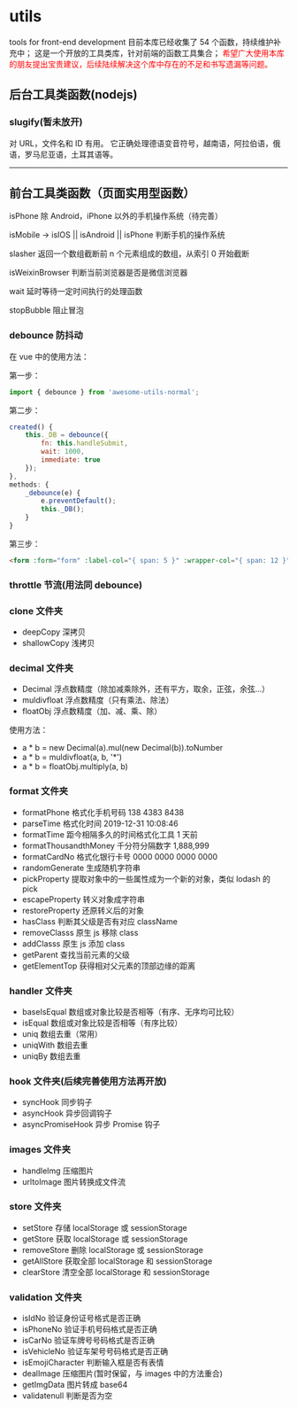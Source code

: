 # utils

tools for front-end development
目前本库已经收集了 54 个函数，持续维护补充中；
这是一个开放的工具类库，针对前端的函数工具集合；
<font color=#FF0000>希望广大使用本库的朋友提出宝贵建议，后续陆续解决这个库中存在的不足和书写遗漏等问题。</font>

## 后台工具类函数(nodejs)

### slugify(暂未放开)

对 URL，文件名和 ID 有用。 它正确处理德语变音符号，越南语，阿拉伯语，俄语，罗马尼亚语，土耳其语等。

---

## 前台工具类函数（页面实用型函数）

isPhone 除 Android，iPhone 以外的手机操作系统（待完善）

isMobile -> isIOS || isAndroid || isPhone 判断手机的操作系统

slasher 返回一个数组截断前 n 个元素组成的数组，从索引 0 开始截断

isWeixinBrowser 判断当前浏览器是否是微信浏览器

wait 延时等待一定时间执行的处理函数

stopBubble 阻止冒泡

### debounce 防抖动

在 vue 中的使用方法：

第一步：

```js
import { debounce } from 'awesome-utils-normal';
```

第二步：

```js
created() {
	this._DB = debounce({
		fn: this.handleSubmit,
		wait: 1000,
		immediate: true
	});
},
methods: {
	_debounce(e) {
		e.preventDefault();
		this._DB();
	}
}
```

第三步：

```html
<form :form="form" :label-col="{ span: 5 }" :wrapper-col="{ span: 12 }" @submit="_debounce">...</form>
```

### throttle 节流(用法同 debounce)

### clone 文件夹

- deepCopy 深拷贝
- shallowCopy 浅拷贝

### decimal 文件夹

- Decimal 浮点数精度（除加减乘除外，还有平方，取余，正弦，余弦...）
- muldivfloat 浮点数精度（只有乘法、除法）
- floatObj 浮点数精度（加、减、乘、除）

使用方法：

- a \* b = new Decimal(a).mul(new Decimal(b)).toNumber
- a \* b = muldivfloat(a, b, '\*')
- a \* b = floatObj.multiply(a, b)

### format 文件夹

- formatPhone 格式化手机号码 138 4383 8438
- parseTime 格式化时间 2019-12-31 10:08:46
- formatTime 距今相隔多久的时间格式化工具 1 天前
- formatThousandthMoney 千分符分隔数字 1,888,999
- formatCardNo 格式化银行卡号 0000 0000 0000 0000
- randomGenerate 生成随机字符串
- pickProperty 提取对象中的一些属性成为一个新的对象，类似 lodash 的 pick
- escapeProperty 转义对象成字符串
- restoreProperty 还原转义后的对象
- hasClass 判断其父级是否有对应 className
- removeClasss 原生 js 移除 class
- addClasss 原生 js 添加 class
- getParent 查找当前元素的父级
- getElementTop 获得相对父元素的顶部边缘的距离

### handler 文件夹

- baseIsEqual 数组或对象比较是否相等（有序、无序均可比较）
- isEqual 数组或对象比较是否相等（有序比较）
- uniq 数组去重（常用）
- uniqWith 数组去重
- uniqBy 数组去重

### hook 文件夹(后续完善使用方法再开放)

- syncHook 同步钩子
- asyncHook 异步回调钩子
- asyncPromiseHook 异步 Promise 钩子

### images 文件夹

- handleImg 压缩图片
- urltoImage 图片转换成文件流

### store 文件夹

- setStore 存储 localStorage 或 sessionStorage
- getStore 获取 localStorage 或 sessionStorage
- removeStore 删除 localStorage 或 sessionStorage
- getAllStore 获取全部 localStorage 和 sessionStorage
- clearStore 清空全部 localStorage 和 sessionStorage

### validation 文件夹

- isIdNo 验证身份证号格式是否正确
- isPhoneNo 验证手机号码格式是否正确
- isCarNo 验证车牌号号码格式是否正确
- isVehicleNo 验证车架号号码格式是否正确
- isEmojiCharacter 判断输入框是否有表情
- dealImage 压缩图片(暂时保留，与 images 中的方法重合)
- getImgData 图片转成 base64
- validatenull 判断是否为空

